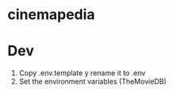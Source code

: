 # cinemapedia

# Dev

1. Copy .env.template y rename it to .env
2. Set the environment variables (TheMovieDB)